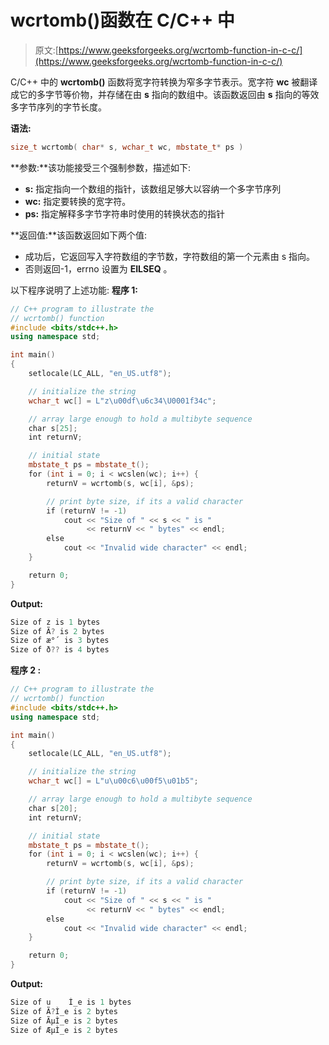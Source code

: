 # wcrtomb()函数在 C/C++ 中

> 原文:[https://www.geeksforgeeks.org/wcrtomb-function-in-c-c/](https://www.geeksforgeeks.org/wcrtomb-function-in-c-c/)

C/C++ 中的 **wcrtomb()** 函数将宽字符转换为窄多字节表示。宽字符 **wc** 被翻译成它的多字节等价物，并存储在由 **s** 指向的数组中。该函数返回由 **s** 指向的等效多字节序列的字节长度。

**语法:**

```cpp
size_t wcrtomb( char* s, wchar_t wc, mbstate_t* ps )
```

**参数:**该功能接受三个强制参数，描述如下:

*   **s:** 指定指向一个数组的指针，该数组足够大以容纳一个多字节序列
*   **wc:** 指定要转换的宽字符。
*   **ps:** 指定解释多字节字符串时使用的转换状态的指针

**返回值:**该函数返回如下两个值:

*   成功后，它返回写入字符数组的字节数，字符数组的第一个元素由 s 指向。
*   否则返回-1，errno 设置为 **EILSEQ** 。

以下程序说明了上述功能:
**程序 1:**

```cpp
// C++ program to illustrate the
// wcrtomb() function
#include <bits/stdc++.h>
using namespace std;

int main()
{
    setlocale(LC_ALL, "en_US.utf8");

    // initialize the string
    wchar_t wc[] = L"z\u00df\u6c34\U0001f34c";

    // array large enough to hold a multibyte sequence
    char s[25];
    int returnV;

    // initial state
    mbstate_t ps = mbstate_t();
    for (int i = 0; i < wcslen(wc); i++) {
        returnV = wcrtomb(s, wc[i], &ps);

        // print byte size, if its a valid character
        if (returnV != -1)
            cout << "Size of " << s << " is "
                 << returnV << " bytes" << endl;
        else
            cout << "Invalid wide character" << endl;
    }

    return 0;
}
```

**Output:**

```cpp
Size of z is 1 bytes
Size of Ã? is 2 bytes
Size of æ°´ is 3 bytes
Size of ð?? is 4 bytes

```

**程序 2 :**

```cpp
// C++ program to illustrate the
// wcrtomb() function
#include <bits/stdc++.h>
using namespace std;

int main()
{
    setlocale(LC_ALL, "en_US.utf8");

    // initialize the string
    wchar_t wc[] = L"u\u00c6\u00f5\u01b5";

    // array large enough to hold a multibyte sequence
    char s[20];
    int returnV;

    // initial state
    mbstate_t ps = mbstate_t();
    for (int i = 0; i < wcslen(wc); i++) {
        returnV = wcrtomb(s, wc[i], &ps);

        // print byte size, if its a valid character
        if (returnV != -1)
            cout << "Size of " << s << " is "
                 << returnV << " bytes" << endl;
        else
            cout << "Invalid wide character" << endl;
    }

    return 0;
}
```

**Output:**

```cpp
Size of u    Ì_e is 1 bytes
Size of Ã?Ì_e is 2 bytes
Size of ÃµÌ_e is 2 bytes
Size of ÆµÌ_e is 2 bytes

```